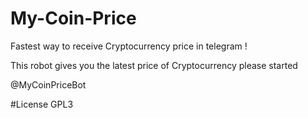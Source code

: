# My-Coin-Price


Fastest way to receive Cryptocurrency price in telegram !


This robot gives you the latest price of Cryptocurrency please started

@MyCoinPriceBot


#License GPL3
